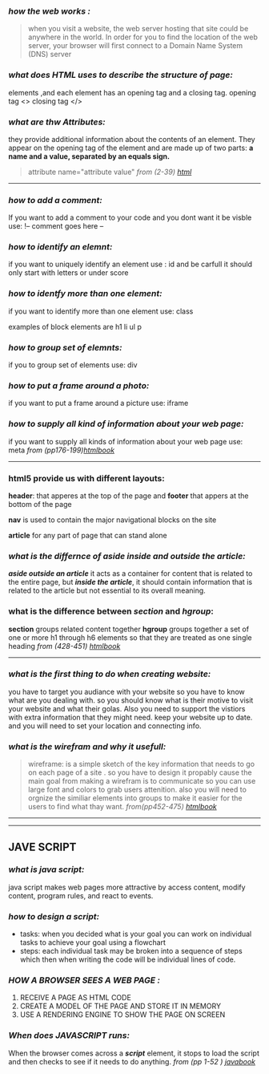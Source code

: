 ### *how the web works :* 
>when you visit a website, the web server hosting that site could be anywhere in the world. In order for you to find the location of the web server, your browser will first connect to a Domain Name System (DNS) server
### *what does HTML uses to describe the structure of page:*
elements ,and each element has an opening tag and a closing tag.
opening tag <> 
closing tag </> 
### *what are thw Attributes:*
 they provide additional information about the contents of an element. They appear on the opening tag of the element and are made up of two parts: 
 **a name and a value, separated by an equals sign.**
 >attribute name="attribute value"
*from (2-39) [html](https://slack-files.com/files-pri-safe/TNGRRLUMA-F01S2N35ES2/html_css.pdf?c=1617492542-dd50af93b6cf5c5b)*

*** 
### *how to add a comment:*
 If you want to add a comment  to your code and you dont want it be visble use:  !– comment goes here –
### *how to identify an elemnt:*
if you want to uniquely identify an element use : id and be carfull it should only start with letters or under score
### *how to identfy more than one element:*
if you want to identify more than one element use: class

examples of block elements are h1 li ul p
### *how to group set of elemnts:*
if you to group set of elements use: div
### *how to put a frame around a photo:*
if you want to put a frame around a picture use: iframe 
### *how to supply all kind of information about your web page:*
if you want to supply all kinds of information about your web page use: meta
*from (pp176-199)[htmlbook](https://slack-files.com/files-pri-safe/TNGRRLUMA-F01S2N35ES2/html_css.pdf?c=1617492542-dd50af93b6cf5c5b)*
***
### **html5 provide us with different layouts:**

**header**: that apperes at the top of the page and **footer** that appers at the bottom of the page 

**nav** is used to contain the major navigational blocks on the site 

**article** for any part of page that can stand alone
### *what is the differnce of ***aside*** inside and outside the article:*
***aside outside an article*** it acts as a container for content that is related to the entire page, but ***inside the article***, it should contain information that is related to the article but not essential to its overall meaning.
### **what is the difference between ***section*** and ***hgroup***:** 
**section**  groups related content together 
**hgroup**  groups together a set of one or more h1 through h6 elements so that they are treated as one single heading 
*from (428-451) [htmlbook](https://slack-files.com/files-pri-safe/TNGRRLUMA-F01S2N35ES2/html_css.pdf?c=1617492542-dd50af93b6cf5c5b)*
***
### *what is the first thing to do when creating website:*
you have to target you audiance with your website so you have to know what are you dealing with. so you should know what is their motive to visit your website and what their golas. Also you need to support the vistiors with extra information that they might need. keep your website up to date. and you will need to set your location and connecting info.  
### *what is the wirefram and why it usefull:* 
>wireframe: is a simple sketch of the key information that needs to go on each page of a site . so you have to design it propably cause the main goal from making a wirefram is to communicate so you can use large font and colors to grab users attenition. also you will need to orgnize the similiar elements into groups to make it easier for the users to find what thay want.
 *from(pp452-475) [htmlbook](https://slack-files.com/files-pri-safe/TNGRRLUMA-F01S2N35ES2/html_css.pdf?c=1617492542-dd50af93b6cf5c5b)*
 *** 
 ***
 ## **JAVE SCRIPT**
 ### *what is java script:* 
 java script makes web pages more attractive by access content, modify content, program rules, and react to events. 
 
### *how to design a script:*
- tasks: when you decided what is your goal you can work on individual tasks to achieve your goal using a flowchart
- steps: each individual task may be broken into a sequence of steps which then when writing the code will be individual lines of code.
### *HOW A BROWSER SEES A WEB PAGE :*
1. RECEIVE A PAGE AS HTML CODE 
2. CREATE A MODEL OF THE PAGE AND STORE IT IN MEMORY
3. USE A RENDERING ENGINE TO SHOW THE PAGE ON SCREEN
 ### *When does JAVASCRIPT runs:*
 When the browser comes across a ***script*** element, it stops to 
load the script and then checks to see if it needs to do anything. 
*from (pp 1-52 ) [javabook](https://slack-files.com/files-pri-safe/TNGRRLUMA-F01SD2TJSMQ/javascript_and_jquery_interactive_jon_du.pdf?c=1617492405-5dc0c61b2c007ea1)*

